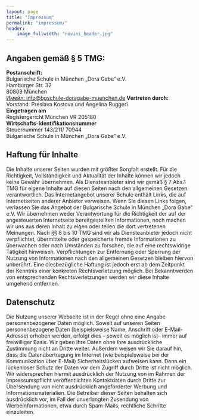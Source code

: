```yaml
---
layout: page
title: "Impressum"
permalink: "impressum/"
header:
    image_fullwidth: "novini_header.jpg"
---
```


## Angaben gemäß § 5 TMG:

**Postanschrift:**    
Bulgarische Schule in München „Dora Gabe“ e.V.  
Hamburger Str. 32  
80809 München  
<a href="mailto:info@bgschule-doragabe-muenchen.de">Имейл: info@bgschule-doragabe-muenchen.de</a>
**Vertreten durch:**  
Vorstand: Preslava Kostova und Angelina Ruggeri  
**Eingetragen am**  
Registergericht München VR 205180  
**Wirtschafts-Identifikationsnummer**  
Steuernummer 143/211/ 70944  
Bulgarische Schule in München „Dora Gabe“ e.V.  
## Haftung für Inhalte  

Die Inhalte unserer Seiten wurden mit größter Sorgfalt erstellt. Für die Richtigkeit, Vollständigkeit und Aktualität der Inhalte können wir jedoch keine Gewähr übernehmen. Als Diensteanbieter sind wir gemäß § 7 Abs.1 TMG für eigene Inhalte auf diesen Seiten nach den allgemeinen Gesetzen verantwortlich. Das Internetangebot unserer Schule enthält Links, die auf Internetseiten anderer Anbieter verweisen. Wenn Sie diesen Links folgen, verlassen Sie das Angebot der Bulgarische Schule in München „Dora Gabe“ e.V. Wir übernehmen weder Verantwortung für die Richtigkeit der auf der angesteuerten Internetseite bereitgestellten Informationen, noch machen wir uns aus deren Inhalt zu eigen oder teilen die dort vertretenen Meinungen. Nach §§ 8 bis 10 TMG sind wir als Diensteanbieter jedoch nicht verpflichtet, übermittelte oder gespeicherte fremde Informationen zu überwachen oder nach Umständen zu forschen, die auf eine rechtswidrige Tätigkeit hinweisen. Verpflichtungen zur Entfernung oder Sperrung der Nutzung von Informationen nach den allgemeinen Gesetzen bleiben hiervon unberührt. Eine diesbezügliche Haftung ist jedoch erst ab dem Zeitpunkt der Kenntnis einer konkreten Rechtsverletzung möglich. Bei Bekanntwerden von entsprechenden Rechtsverletzungen werden wir diese Inhalte umgehend entfernen.
## Datenschutz  

Die Nutzung unserer Webseite ist in der Regel ohne eine Angabe personenbezogener Daten möglich. Soweit auf unseren Seiten personenbezogene Daten (beispielsweise Name, Anschrift oder E-Mail-Adresse) erhoben werden, erfolgt dies – soweit es möglich ist– immer auf freiwilliger Basis. Wir geben Ihre Daten ohne Ihre ausdrückliche Zustimmung nicht an Dritte weiter. Außerdem weisen wir Sie darauf hin, dass die Datenübertragung im Internet (wie beispielsweise bei der Kommunikation über E-Mail) Sicherheitslücken aufweisen kann. Denn ein lückenloser Schutz der Daten vor dem Zugriff durch Dritte ist nicht möglich. Wir widersprechen hiermit ausdrücklich der Nutzung von im Rahmen der Impressumspflicht veröffentlichten Kontaktdaten durch Dritte zur Übersendung von nicht ausdrücklich angeforderter Werbung und Informationsmaterialien. Die Betreiber dieser Seiten behalten sich ausdrücklich vor, im Fall der unverlangten Zusendung von Werbeinformationen, etwa durch Spam-Mails, rechtliche Schritte einzuleiten. 